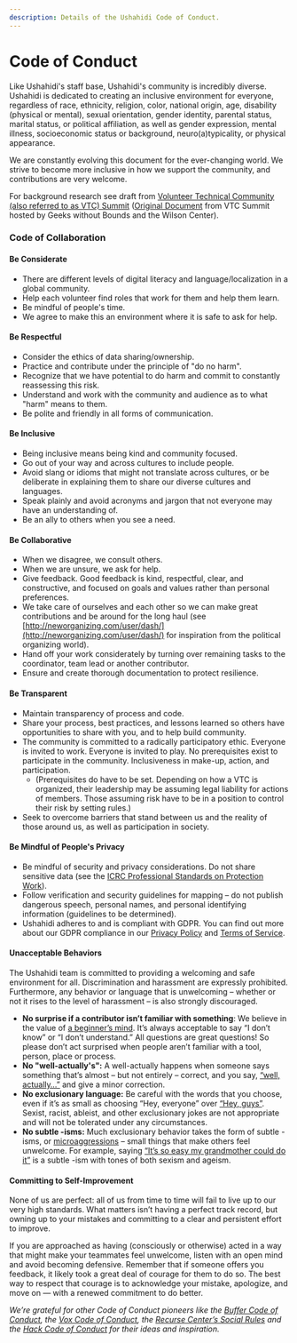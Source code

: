 ```yaml
---
description: Details of the Ushahidi Code of Conduct.
---
```


# Code of Conduct

Like Ushahidi's staff base, Ushahidi's community is incredibly diverse. Ushahidi is dedicated to creating an inclusive environment for everyone, regardless of race, ethnicity, religion, color, national origin, age, disability \(physical or mental\), sexual orientation, gender identity, parental status, marital status, or political affiliation, as well as gender expression, mental illness, socioeconomic status or background, neuro\(a\)typicality, or physical appearance.

We are constantly evolving this document for the ever-changing world. We strive to become more inclusive in how we support the community, and contributions are very welcome.

For background research see draft from [Volunteer Technical Community \(also referred to as VTC\) Summit](https://hackpad.com/kQV90ro5Q7W) \([Original Document](https://hackpad.com/Code-of-Conduct...-Code-of-Collaboration-yTDqqHdu46l) from VTC Summit hosted by Geeks without Bounds and the Wilson Center\).

### Code of Collaboration <a id="CodeofConduct-CodeofCollaboration"></a>

#### Be Considerate <a id="CodeofConduct-BeConsiderate"></a>

* There are different levels of digital literacy and language/localization in a global community.
* Help each volunteer find roles that work for them and help them learn.
* Be mindful of people's time.
* We agree to make this an environment where it is safe to ask for help.

#### Be Respectful <a id="CodeofConduct-BeRespectful"></a>

* Consider the ethics of data sharing/ownership.
* Practice and contribute under the principle of "do no harm".
* Recognize that we have potential to do harm and commit to constantly reassessing this risk.
* Understand and work with the community and audience as to what "harm" means to them.
* Be polite and friendly in all forms of communication.

#### Be Inclusive <a id="CodeofConduct-BeRespectful"></a>

* Being inclusive means being kind and community focused.
* Go out of your way and across cultures to include people.
* Avoid slang or idioms that might not translate across cultures, or be deliberate in explaining them to share our diverse cultures and languages.
* Speak plainly and avoid acronyms and jargon that not everyone may have an understanding of. 
* Be an ally to others when you see a need.

#### Be Collaborative <a id="CodeofConduct-BeCollaborative"></a>

* When we disagree, we consult others.
* When we are unsure, we ask for help.
* Give feedback. Good feedback is kind, respectful, clear, and constructive, and focused on goals and values rather than personal preferences. 
* We take care of ourselves and each other so we can make great contributions and be around for the long haul \(see [http://neworganizing.com/user/dash/](http://neworganizing.com/user/dash/) for inspiration from the political organizing world\).
* Hand off your work considerately by turning over remaining tasks to the coordinator, team lead or another contributor.
* Ensure and create thorough documentation to protect resilience.

#### Be Transparent <a id="CodeofConduct-BeTransparent"></a>

* Maintain transparency of process and code.
* Share your process, best practices, and lessons learned so others have opportunities to share with you, and to help build community.
* The community is committed to a radically participatory ethic. Everyone is invited to work. Everyone is invited to play. No prerequisites exist to participate in the community. Inclusiveness in make-up, action, and participation.
  * \(Prerequisites do have to be set. Depending on how a VTC is organized, their leadership may be assuming legal liability for actions of members. Those assuming risk have to be in a position to control their risk by setting rules.\)
* Seek to overcome barriers that stand between us and the reality of those around us, as well as participation in society.

#### **Be Mindful of People's Privacy** <a id="CodeofConduct-BeMindfulofpeople&apos;sprivacy"></a>

* Be mindful of security and privacy considerations. Do not share sensitive data \(see the [ICRC Professional Standards on Protection Work](http://www.icrc.org/eng/resources/documents/publication/p0999.htm)\).
* Follow verification and security guidelines for mapping &ndash; do not publish dangerous speech, personal names, and personal identifying information \(guidelines to be determined\).
* Ushahidi adheres to and is compliant with GDPR. You can find out more about our GDPR compliance in our [Privacy Policy](https://www.ushahidi.com/privacy-policy) and [Terms of Service](https://www.ushahidi.com/terms-of-service).



#### Unacceptable Behaviors

The Ushahidi team is committed to providing a welcoming and safe environment for all. Discrimination and harassment are expressly prohibited. Furthermore, any behavior or language that is unwelcoming &ndash; whether or not it rises to the level of harassment &ndash; is also strongly discouraged.

* **No surprise if a contributor isn’t familiar with something**: We believe in the value of [a beginner’s mind](https://open.buffer.com/no-idea/). It’s always acceptable to say “I don’t know” or “I don’t understand.” All questions are great questions! So please don’t act surprised when people aren’t familiar with a tool, person, place or process. 
* **No "well-actually's":** A well-actually happens when someone says something that’s almost – but not entirely – correct, and you say, [“well, actually…”](https://open.buffer.com/customer-service-emails-words/) and give a minor correction.
* **No exclusionary language:** Be careful with the words that you choose, even if it’s as small as choosing “Hey, everyone” over [“Hey, guys”](https://open.buffer.com/diversity-mistakes/). Sexist, racist, ableist, and other exclusionary jokes are not appropriate and will not be tolerated under any circumstances. 
* **No subtle -isms:** Much exclusionary behavior takes the form of subtle -isms, or [microaggressions](https://open.buffer.com/inclusive-language-tech/) – small things that make others feel unwelcome. For example, saying [“It’s so easy my grandmother could do it”](https://open.buffer.com/diversity-mistakes/) is a subtle -ism with tones of both sexism and ageism. 

#### Committing to Self-Improvement

None of us are perfect: all of us from time to time will fail to live up to our very high standards. What matters isn’t having a perfect track record, but owning up to your mistakes and committing to a clear and persistent effort to improve.

If you are approached as having \(consciously or otherwise\) acted in a way that might make your teammates feel unwelcome, listen with an open mind and avoid becoming defensive. Remember that if someone offers you feedback, it likely took a great deal of courage for them to do so. The best way to respect that courage is to acknowledge your mistake, apologize, and move on — with a renewed commitment to do better.

_We’re grateful for other Code of Conduct pioneers like_ _the_ [_Buffer Code of Conduct_](https://open.buffer.com/code-of-conduct/)_, the_ [_Vox Code of Conduct_](http://code-of-conduct.voxmedia.com/?_ga=1.62865454.308680892.1455143920)_, the_ [_Recurse Center’s Social Rules_](https://www.recurse.com/manual#sub-sec-social-rules) _and the_ [_Hack Code of Conduct_](https://hackcodeofconduct.org/) _for their ideas and inspiration._

